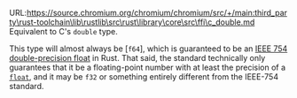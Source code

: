 URL:https://source.chromium.org/chromium/chromium/src/+/main:third_party\rust-toolchain\lib\rustlib\src\rust\library\core\src\ffi\c_double.md
Equivalent to C's `double` type.

This type will almost always be [`f64`], which is guaranteed to be an [IEEE 754 double-precision float] in Rust. That said, the standard technically only guarantees that it be a floating-point number with at least the precision of a [`float`], and it may be `f32` or something entirely different from the IEEE-754 standard.

[IEEE 754 double-precision float]: https://en.wikipedia.org/wiki/IEEE_754
[`float`]: c_float

